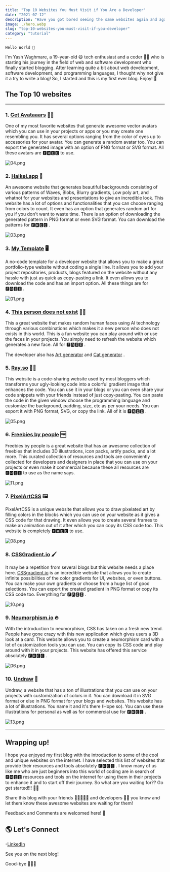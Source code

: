 ```yaml
---
title: "Top 10 Websites You Must Visit if You Are a Developer"
date: "2021-07-12"
description: "Have you got bored seeing the same websites again and again in search of some cool websites on the internet? Then this BLOG is definitely for you. 📝"
image: ./hero.webp
slug: "top-10-websites-you-must-visit-if-you-developer"
category: "tutorial"
---
```


`Hello World 👋`

I'm Yash Waghmare, a 19-year-old 😄 tech enthusiast and a coder 👨‍💻 who is starting his journey in the field of web and software development who finally started blogging. After learning quite a bit about web development, software development, and programming languages, I thought why not give it a try to write a blog! So, I started and this is my first ever blog. Enjoy! 🥳

## The Top 10 websites

---

### 1\. [Get Avataaars](https://getavataaars.com/) 👱‍♂️

One of my most favorite websites that generate awesome vector avatars which you can use in your projects or apps or you may create one resembling you. It has several options ranging from the color of eyes up to accessories for your avatar. You can generate a random avatar too. You can export the generated image with an option of PNG format or SVG format. All these avatars are 🅵🆁🅴🅴 to use.

![04.png](https://cdn.hashnode.com/res/hashnode/image/upload/v1621800177788/6r17MKTwc.png?auto=compress,format&format=webp)

### 2\. [Haikei.app](https://app.haikei.app/) 🎨

An awesome website that generates beautiful backgrounds consisting of various patterns of Waves, Blobs, Blurry gradients, Low poly art, and whatnot for your websites and presentations to give an incredible look. This website has a lot of options and functionalities that you can choose ranging from colors to count. It even has an option that generates random art for you if you don't want to waste time. There is an option of downloading the generated pattern in PNG format or even SVG format. You can download the patterns for 🅵🆁🅴🅴 .

![03.png](https://cdn.hashnode.com/res/hashnode/image/upload/v1621798843145/IUX16ONFx.png?auto=compress,format&format=webp)

### 3\. [My Template](https://mytemplate.xyz/) 🖥

A no-code template for a developer website that allows you to make a great portfolio-type website without coding a single line. It allows you to add your project repositories, products, blogs featured on the website without any hassle with just as quick as copy-pasting a link. It even allows you to download the code and has an import option. All these things are for 🅵🆁🅴🅴 .

![01.png](https://cdn.hashnode.com/res/hashnode/image/upload/v1621796463050/X-0k-YTu4.png?auto=compress,format&format=webp)

### 4\. [This person does not exist](https://thispersondoesnotexist.com/) 👨‍💼

This a great website that makes random human faces using AI technology through various combinations which makes it a new person who does not exists in this world. This is a fun website you can play around with or use the faces in your projects. You simply need to refresh the website which generates a new face. All for 🅵🆁🅴🅴 .

The developer also has [Art generator](https://thisartworkdoesnotexist.com/) and [Cat generator](https://thiscatdoesnotexist.com/) .

### 5\. [Ray.so](https://ray.so/) 👨‍💻

This website is a code-sharing website used by most bloggers which transforms your ugly-looking code into a colorful gradient image that enhances the code. You can use it in your blogs or you can even share your code snippets with your friends instead of just copy-pasting. You can paste the code in the given window choose the programming language and customize the background, padding, size, etc as per your needs. You can export it with PNG format, SVG, or copy the link. All of it is 🅵🆁🅴🅴 .

![05.png](https://cdn.hashnode.com/res/hashnode/image/upload/v1621802357625/D7hZ8nbbO.png?auto=compress,format&format=webp)

### 6\. [Freebies by people](https://freebies.bypeople.com/) 🆓

Freebies by people is a great website that has an awesome collection of freebies that includes 3D illustrations, icon packs, artify packs, and a lot more. This curated collection of resources and tools are conveniently collected for developers and designers in place that you can use on your projects or even make it commercial because these all resources are 🅵🆁🅴🅴 to use as the name says.

![11.png](https://cdn.hashnode.com/res/hashnode/image/upload/v1621804272900/_R9EPLTGX.png?auto=compress,format&format=webp)

### 7\. [PixelArtCSS](https://www.pixelartcss.com/) 🖼

PixelArtCSS is a unique website that allows you to draw pixelated art by filling colors in the blocks which you can use on your website as it gives a CSS code for that drawing. It even allows you to create several frames to make an animation out of it after which you can copy its CSS code too. This website is completely 🅵🆁🅴🅴 to use.

![08.png](https://cdn.hashnode.com/res/hashnode/image/upload/v1621804363672/QmnDme-Xn.png?auto=compress,format&format=webp)

### 8\. [CSSGradient.io](https://cssgradient.io/gradient-backgrounds/) 🖌

It may be a repetition from several blogs but this website needs a place here. [CSSgradient.io](http://CSSgradient.io) is an incredible website that allows you to create infinite possibilities of the color gradients for UI, websites, or even buttons. You can make your own gradients or choose from a huge list of good selections. You can export the created gradient in PNG format or copy its CSS code too. Everything for 🅵🆁🅴🅴 .

![10.png](https://cdn.hashnode.com/res/hashnode/image/upload/v1621804322850/ge4yZ-Vfj.png?auto=compress,format&format=webp)

### 9\. [Neumorphism.io](https://neumorphism.io/) 🔥

With the introduction to neumorphism, CSS has taken on a fresh new trend. People have gone crazy with this new application which gives users a 3D look at a card. This website allows you to create a neumorphism card with a lot of customization tools you can use. You can copy its CSS code and play around with it in your projects. This website has offered this service absolutely 🅵🆁🅴🅴 .

![06.png](https://cdn.hashnode.com/res/hashnode/image/upload/v1621804335784/sqkF4NUld.png?auto=compress,format&format=webp)

### 10\. [Undraw](https://undraw.co/illustrations) 🎨

Undraw, a website that has a ton of illustrations that you can use on your projects with customization of colors in it. You can download it in SVG format or else in PNG format for your blogs and websites. This website has a lot of illustrations. You name it and it's there (Hope so). You can use these illustrations for personal as well as for commercial use for 🅵🆁🅴🅴 .

![13.png](https://cdn.hashnode.com/res/hashnode/image/upload/v1621804345783/4g3xEnhZW.png?auto=compress,format&format=webp)

---

## Wrapping up!

I hope you enjoyed my first blog with the introduction to some of the cool and unique websites on the internet. I have selected this list of websites that provide their resources and tools absolutely 🅵🆁🅴🅴 . I know many of us like me who are just beginners into this world of coding are in search of 🅵🆁🅴🅴 resources and tools on the internet for using them in their projects to enhance it and to start off their journey. So what are you waiting for?? Go get started!!! 🚀💯

Share this blog with your friends 👩🏼‍🤝‍🧑🏼 and developers 👨‍💻 you know and let them know these awesome websites are waiting for them!

Feedback and Comments are welcomed here! 💌

## 🌎 Let's Connect

\-[LinkedIn](https://www.linkedin.com/in/yash-waghmare/)

See you on the next blog!

Good-bye 🙋‍♂️👋
